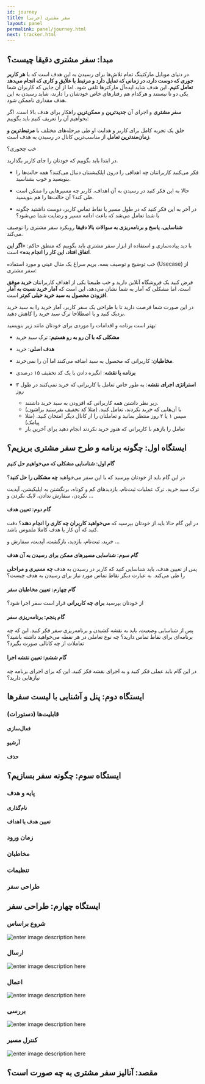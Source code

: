 ```yaml
---
id: journey
title: سفر مشتری (جرنی)
layout: panel
permalink: panel/journey.html
next: tracker.html
---
```



## مبدا: سفر مشتری دقیقا چیست؟

در دنیای موبایل مارکتینگ تمام تلاش‌ها برای رسیدن به این هدف است که با **هر کاربر جوری که دوست دارد، در زمانی که تمایل دارد و مرتبط با علایق و کاری که انجام می‌دهد تعامل کنیم**. این هدف شاید ایده‌آل‌ مارکترها تلقی شود. اما از آن جایی که کاربران شما یکی دو تا نیستند و هرکدام هم رفتارهای خاص خودشان را دارند، شاید رسیدن به این هدف مقداری ناممکن  شود.


**سفر مشتری** و اجرای آن **جدیدترین** و **ممکن‌ترین** راهکار برای هدف بالا است. اگر بخواهیم آن را تعریف کنیم باید بگوییم:

 خلق یک تجربه کامل برای کاربر و هدایت او طی مرحله‌های مختلف با **مرتبط‌ترین و زمان‌مندترین تعامل** از مناسب‌ترین کانال در رسیدن به هدف است.

خب چجوری؟

در ابتدا باید بگوییم که خودتان را جای کاربر بگذارید.

- فکر می‌کنید کاربرانتان چه اهدافی را درون اپلکیشنتان دنبال می‌کنند؟ همه حالت‌ها را بنویسید و خوب بشناسید.

- حالا به این فکر کنید در رسیدن به آن اهداف، کاربر چه مسیرهایی را ممکن است طی کند؟ آن حالت‌ها را هم بنویسید.

- در آخر به این فکر کنید که در طول مسیر یا نقاط تماس کاربر، دوست داشتید چگونه با شما تعامل می‌شد که باعث ادامه مسیر و رضایت شما می‌شود؟

**شناسایی، پاسخ و برنامه‌ریزی به سوالات بالا دقیقا** رویکرد سفر مشتری را توصیف می‌کند.

با دید پیاده‌سازی و استفاده از ابزار سفر مشتری باید بگوییم که منطق حاکم: «**اگر این اتفاق افتاد، این کار را انجام بده**» است.

خب توضیح و توصیف بسه. بریم سراغ یک مثال عینی و مورد استفاده (Usecase) از سفر مشتری:

فرض کنید یک فروشگاه آنلاین دارید و خب طبیعتا یکی از اهداف کاربرانتان **خرید موفق** است. اما مشکلی که آمار به شما نشان می‌دهد، این است که **آمار خرید نسبت به آمار افزودن محصول به سبد خرید خیلی کم‌تر** است. 

در این صورت شما فرصت دارید تا با طراحی یک سفر کاربر، آمار خرید را به سبد خرید نزدیک کنید و یا اصطلاحا ترک سبد خرید را کاهش دهید.

بهتر است برنامه و اقدامات را موردی برای خودتان مانند زیر بنویسید:

- **مشکلی که با آن رو به رو هستیم**: ترک سبد خرید

- **هدف اصلی**: خرید

- **مخاطبان**: کاربرانی که محصول به سبد اضافه می‌کنند اما آن را نمی‌خرند.

- **برنامه یا نقشه**: انگیزه دادن با یک کد تخفیف ۱۵ درصدی

- **استراتژی اجرای نقشه**: به طور خاص تعامل با کاربرانی که خرید نمی‌کنند در طول ۳ روز

	-	زیر نظر داشتن همه کاربرانی که افزودن به سبد خرید داشتند.
	-	با آن‌هایی که خرید نکردند، تعامل کنید. (مثلا کد تخفیف بفرستید براشون)
	-	سپس ۱ یا ۲ روز منتظر بمانید و تعاملتان را از کانال دیگر امتحان کنید. (مثلا پیامک)
	-	تعامل را بازهم با کاربرانی که هنوز خرید نکردند انجام دهید برای آخرین بار

## ایستگاه اول: چگونه برنامه و طرح سفر مشتری بریزیم؟

#### گام اول: شناسایی مشکلی که می‌خواهیم حل کنیم

در این گام باید از خودتان بپرسید که با این سفر می‌خواهید **چه مشکلی را حل کنید**؟

ترک سبد خرید، ترک عملیات ثبت‌نام، بازدیدهای کم و کوتاه، برنگشتن به اپلیکیشن، آپدیت نکردن، سفارش ندادن، لایک نکردن و ...

#### گام دوم: تعیین هدف

در این گام حالا باید از خودتان بپرسید که **می‌خواهید کاربران چه کاری را انجام دهند**؟ دقت کنید که آن کار یا هدف کاملا ملموس باشد. 


خرید، ثبت‌نام، بازدید، بازگشت، آپدیت، سفارش و ...

#### گام سوم: شناسایی مسیرهای ممکن برای رسیدن به آن هدف

پس از تعیین هدف، باید شناسایی کنید که کاربر در رسیدن به هدف **چه مسیری و مراحلی** را طی می‌کند. به عبارت دیگر نقاط تماس مورد نیاز برای رسیدن به هدف چیست؟


#### گام چهارم: تعیین مخاطبان سفر

از خودتان بپرسید **برای چه کاربرانی** قرار است سفر اجرا شود؟


#### گام پنجم: برنامه‌ریزی سفر

پس از شناسایی وضعیت، باید به نقشه کشیدن و برنامه‌ریزی سفر فکر کنید. این که چه برنامه‌ای برای نقاط تماس دارید؟ چه نوع تعاملی در هر نقطه می‌خواهید داشته باشید؟ تعاملات از چه کانالی صورت بگیرد؟


#### گام ششم: تعیین نقشه اجرا
در این گام باید عملی فکر کنید و به اجرای نقشه فکر کنید. این که برای اجرای برنامه چه نیازهایی دارید؟

## ایستگاه دوم: پنل و آشنایی با لیست سفرها

### قابلیت‌ها (دستورات)

#### فعال‌سازی

#### آرشیو

#### حذف

## ایستگاه سوم: چگونه سفر بسازیم؟

### پایه و هدف

#### نام‌گذاری

#### تعیین هدف یا اهداف

### زمان ورود

### مخاطبان

### تنظیمات

### طراحی سفر

## ایستگاه چهارم: طراحی سفر

### شروع براساس

![enter image description here](http://uupload.ir/files/mk2d_1.png)

### ارسال

![enter image description here](http://uupload.ir/files/3vho_2.png)

### اعمال

![enter image description here](http://uupload.ir/files/wjmu_3.png)

### بررسی

![enter image description here](http://uupload.ir/files/9o6x_4.png)
### کنترل مسیر

![enter image description here](http://uupload.ir/files/vbib_5.png)

## مقصد: آنالیز سفر مشتری به چه صورت است؟

